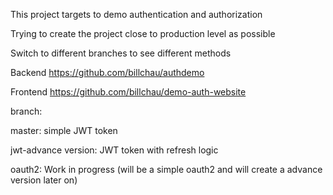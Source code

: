 This project targets to demo authentication and authorization

Trying to create the project close to production level as possible

Switch to different branches to see different methods


Backend
https://github.com/billchau/authdemo

Frontend
https://github.com/billchau/demo-auth-website

branch:

master: simple JWT token

jwt-advance version: JWT token with refresh logic

oauth2: Work in progress (will be a simple oauth2 and will create a advance version later on)
